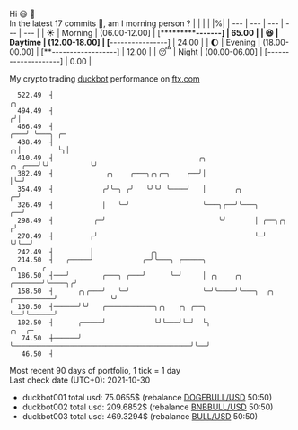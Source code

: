 Hi :smiley: :wave:  
In the latest 17 commits :bug:, am I morning person ? 
| | | | |%|
| --- | --- | --- | --- | --- |
| :sunny: | Morning | (06.00-12.00] | [*************-------] | 65.00 |
| :satisfied: | Daytime | (12.00-18.00] | [****----------------] | 24.00 |
| :moon: | Evening | (18.00-00.00] | [**------------------] | 12.00 |
| :sleeping: | Night | (00.00-06.00] | [--------------------] | 0.00 |

My crypto trading [duckbot](https://github.com/jojoee/duckbot) performance on [ftx.com](https://ftx.com/#a=13144711)
```
  522.49  ┤                                                                                ╭╮
  494.49  ┤                                                                               ╭╯│
  466.49  ┤                                                                           ╭───╯ ╰───╮ ╭─
  438.49  ┤                                                                         ╭╮│         ╰╮│
  410.49  ┤                                    ╭╮                            ╭╮ ╭───╯╰╯          ╰╯
  382.49  ┤             ╭╮    ╭───╮╭╮╭─╮    ╭──╯│                            │╰─╯
  354.49  ┤            ╭╯╰─╮ ╭╯   ╰╯╰╯ ╰────╯   │       ╭╮                 ╭─╯
  326.49  ┤            │   ╰─╯                  ╰───╮╭──╯╰───╮          ╭──╯
  298.49  ┤          ╭─╯                            ╰╯       │ ╭──╮╭╮  ╭╯
  270.49  ┤         ╭╯                                       ╰─╯  ╰╯╰──╯
  242.49  ┤         │              ╭╮
  214.50  ┤   ╭─────╯            ╭─╯╰───╮ ╭─────╮                                          ╭╮      ╭
  186.50  ┤───╯        ╭───╮ ╭───╯      ╰─╯     │ ╭╮    ╭╮                         ╭───────╯╰────╮╭╯
  158.50  ┤      ╭╮╭───╯   ╰─╯                  ╰─╯╰────╯╰───╮  ╭╮      ╭──────────╯             ╰╯
  130.50  ┤──────╯╰╯   ╭────────────╮╭╮   ╭╮ ╭──╮            ╰──╯╰──────╯
  102.50  ┤      ╭─────╯            ╰╯╰───╯╰─╯  ╰╮                                            ╭╮  ╭─
   74.50  ┼──────╯                               ╰────────────────────────────────────────────╯╰──╯
   46.50  ┤
```
Most recent 90 days of portfolio, 1 tick = 1 day<br />
Last check date (UTC+0): 2021-10-30
- duckbot001 total usd: 75.0655$ (rebalance [DOGEBULL/USD](https://ftx.com/trade/DOGEBULL/USD#a=13144711) 50:50)
- duckbot002 total usd: 209.6852$ (rebalance [BNBBULL/USD](https://ftx.com/trade/BNBBULL/USD#a=13144711) 50:50)
- duckbot003 total usd: 469.3294$ (rebalance [BULL/USD](https://ftx.com/trade/BULL/USD#a=13144711) 50:50)

